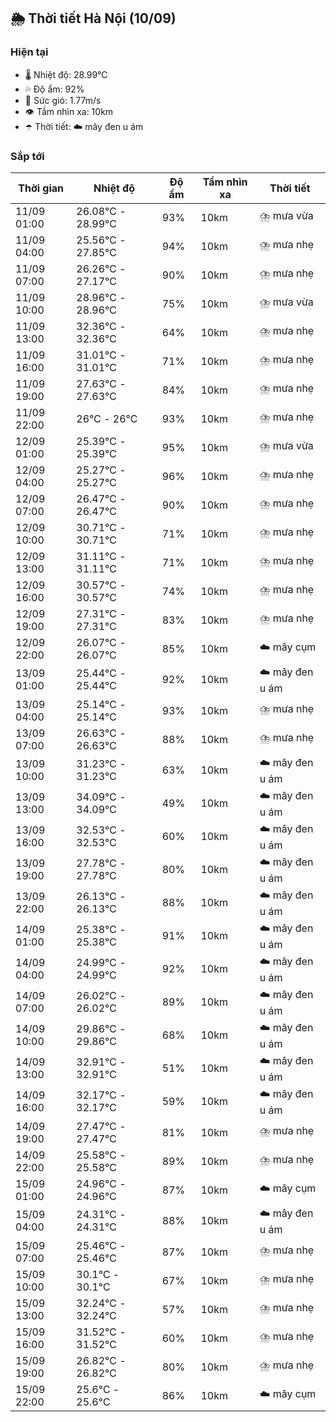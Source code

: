 ## 🌦️ Thời tiết Hà Nội (10/09)

### Hiện tại

- 🌡️ Nhiệt độ: 28.99℃
- 💦 Độ ẩm: 92%
- 💨 Sức gió: 1.77m/s
- 👁️ Tầm nhìn xa: 10km
- ☂️ Thời tiết: ☁️ mây đen u ám

### Sắp tới

| Thời gian | Nhiệt độ | Độ ẩm | Tầm nhìn xa | Thời tiết |
| --- | --- | --- | --- | --- |
| 11/09 01:00 | 26.08℃ - 28.99℃ | 93% | 10km | ⛈️ mưa vừa |
| 11/09 04:00 | 25.56℃ - 27.85℃ | 94% | 10km | ⛈️ mưa nhẹ |
| 11/09 07:00 | 26.26℃ - 27.17℃ | 90% | 10km | ⛈️ mưa nhẹ |
| 11/09 10:00 | 28.96℃ - 28.96℃ | 75% | 10km | ⛈️ mưa vừa |
| 11/09 13:00 | 32.36℃ - 32.36℃ | 64% | 10km | ⛈️ mưa nhẹ |
| 11/09 16:00 | 31.01℃ - 31.01℃ | 71% | 10km | ⛈️ mưa nhẹ |
| 11/09 19:00 | 27.63℃ - 27.63℃ | 84% | 10km | ⛈️ mưa nhẹ |
| 11/09 22:00 | 26℃ - 26℃ | 93% | 10km | ⛈️ mưa nhẹ |
| 12/09 01:00 | 25.39℃ - 25.39℃ | 95% | 10km | ⛈️ mưa vừa |
| 12/09 04:00 | 25.27℃ - 25.27℃ | 96% | 10km | ⛈️ mưa nhẹ |
| 12/09 07:00 | 26.47℃ - 26.47℃ | 90% | 10km | ⛈️ mưa nhẹ |
| 12/09 10:00 | 30.71℃ - 30.71℃ | 71% | 10km | ⛈️ mưa nhẹ |
| 12/09 13:00 | 31.11℃ - 31.11℃ | 71% | 10km | ⛈️ mưa nhẹ |
| 12/09 16:00 | 30.57℃ - 30.57℃ | 74% | 10km | ⛈️ mưa nhẹ |
| 12/09 19:00 | 27.31℃ - 27.31℃ | 83% | 10km | ⛈️ mưa nhẹ |
| 12/09 22:00 | 26.07℃ - 26.07℃ | 85% | 10km | ☁️ mây cụm |
| 13/09 01:00 | 25.44℃ - 25.44℃ | 92% | 10km | ☁️ mây đen u ám |
| 13/09 04:00 | 25.14℃ - 25.14℃ | 93% | 10km | ⛈️ mưa nhẹ |
| 13/09 07:00 | 26.63℃ - 26.63℃ | 88% | 10km | ⛈️ mưa nhẹ |
| 13/09 10:00 | 31.23℃ - 31.23℃ | 63% | 10km | ☁️ mây đen u ám |
| 13/09 13:00 | 34.09℃ - 34.09℃ | 49% | 10km | ☁️ mây đen u ám |
| 13/09 16:00 | 32.53℃ - 32.53℃ | 60% | 10km | ☁️ mây đen u ám |
| 13/09 19:00 | 27.78℃ - 27.78℃ | 80% | 10km | ☁️ mây đen u ám |
| 13/09 22:00 | 26.13℃ - 26.13℃ | 88% | 10km | ☁️ mây đen u ám |
| 14/09 01:00 | 25.38℃ - 25.38℃ | 91% | 10km | ☁️ mây đen u ám |
| 14/09 04:00 | 24.99℃ - 24.99℃ | 92% | 10km | ☁️ mây đen u ám |
| 14/09 07:00 | 26.02℃ - 26.02℃ | 89% | 10km | ☁️ mây đen u ám |
| 14/09 10:00 | 29.86℃ - 29.86℃ | 68% | 10km | ☁️ mây đen u ám |
| 14/09 13:00 | 32.91℃ - 32.91℃ | 51% | 10km | ☁️ mây đen u ám |
| 14/09 16:00 | 32.17℃ - 32.17℃ | 59% | 10km | ☁️ mây đen u ám |
| 14/09 19:00 | 27.47℃ - 27.47℃ | 81% | 10km | ⛈️ mưa nhẹ |
| 14/09 22:00 | 25.58℃ - 25.58℃ | 89% | 10km | ⛈️ mưa nhẹ |
| 15/09 01:00 | 24.96℃ - 24.96℃ | 87% | 10km | ☁️ mây cụm |
| 15/09 04:00 | 24.31℃ - 24.31℃ | 88% | 10km | ☁️ mây đen u ám |
| 15/09 07:00 | 25.46℃ - 25.46℃ | 87% | 10km | ⛈️ mưa nhẹ |
| 15/09 10:00 | 30.1℃ - 30.1℃ | 67% | 10km | ⛈️ mưa nhẹ |
| 15/09 13:00 | 32.24℃ - 32.24℃ | 57% | 10km | ⛈️ mưa nhẹ |
| 15/09 16:00 | 31.52℃ - 31.52℃ | 60% | 10km | ⛈️ mưa nhẹ |
| 15/09 19:00 | 26.82℃ - 26.82℃ | 80% | 10km | ⛈️ mưa nhẹ |
| 15/09 22:00 | 25.6℃ - 25.6℃ | 86% | 10km | ☁️ mây cụm |
